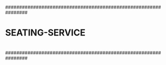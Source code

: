 ################################################################
#                                                              #
#                      SEATING-SERVICE                         #
#                                                              #
################################################################